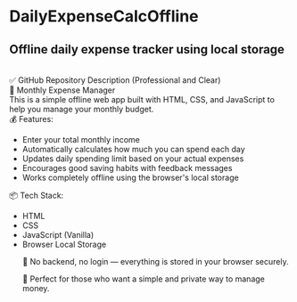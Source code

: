 # DailyExpenseCalcOffline
<h2>Offline daily expense tracker using local storage</h2>
<br>
✅ GitHub Repository Description (Professional and Clear)
<br>
🧾 Monthly Expense Manager<br>
This is a simple offline web app built with HTML, CSS, and JavaScript to help you manage your monthly budget.
<br>
💰 Features:
<br>
<ul>
<li>Enter your total monthly income</li>

<li>Automatically calculates how much you can spend each day</li>

<li>Updates daily spending limit based on your actual expenses</li>

<li>Encourages good saving habits with feedback messages</li>

<li>Works completely offline using the browser's local storage</li>
</ul>
📦 Tech Stack:
<ul>
<li>HTML</li>

<li>CSS</li>

<li>JavaScript (Vanilla)</li>

<li>Browser Local Storage</li>

🔐 No backend, no login — everything is stored in your browser securely.
<br>

🚀 Perfect for those who want a simple and private way to manage money.